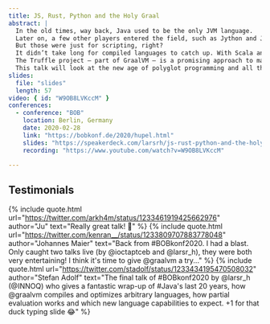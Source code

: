 ```yaml
---
title: JS, Rust, Python and the Holy Graal
abstract: |
  In the old times, way back, Java used to be the only JVM language.
  Later on, a few other players entered the field, such as Jython and JRuby.
  But those were just for scripting, right?
  It didn’t take long for compiled languages to catch up. With Scala and Kotlin, we have definitely entered the age of polyglot programming on the JVM.
  The Truffle project – part of GraalVM – is a promising approach to make it easy, efficient, and seamless to run alternative languages on the same VM as Java.
  This talk will look at the new age of polyglot programming and all the cool things we can do with it.
slides:
  file: "slides"
  length: 57
video: { id: "W9OB8LVKccM" }
conferences:
  - conference: "BOB"
    location: Berlin, Germany
    date: 2020-02-28
    link: "https://bobkonf.de/2020/hupel.html"
    slides: "https://speakerdeck.com/larsrh/js-rust-python-and-the-holy-graal"
    recording: "https://www.youtube.com/watch?v=W9OB8LVKccM"

---
```


## Testimonials

{% include quote.html url="https://twitter.com/arkh4m/status/1233461919425662976" author="Ju" text="Really great talk! 🙏" %}
{% include quote.html url="https://twitter.com/kenran__/status/1233809707883778048" author="Johannes Maier" text="Back from #BOBkonf2020. I had a blast. Only caught two talks live (by @ioctaptceb and @larsr_h), they were both very entertaining! I think it's time to give @graalvm a try..." %}
{% include quote.html url="https://twitter.com/stadolf/status/1233434195470508032" author="Stefan Adolf" text="The final talk of #BOBkonf2020 by @larsr_h (@INNOQ) who gives a fantastic wrap-up of #Java's last 20 years, how @graalvm compiles and optimizes arbitrary languages, how partial evaluation works and which new language capabilities to expect. +1 for that duck typing slide 😂" %}
